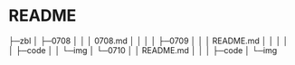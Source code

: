 # README

├─zbl
│  ├─0708
│  │  │  0708.md
│  │  │
│  ├─0709
│  │  │  README.md
│  │  │
│  │  ├─code
│  │  └─img
│  └─0710
│      │  README.md
│      │
│      ├─code
│      └─img